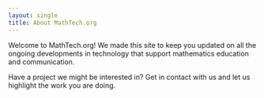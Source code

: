 ```yaml
---
layout: single
title: About MathTech.org
---
```


Welcome to MathTech.org! We made this site to keep you updated on all the
ongoing developments in technology that support mathematics education and communication.

Have a project we might be interested in?  Get in contact with us and let us highlight the work you are doing.
